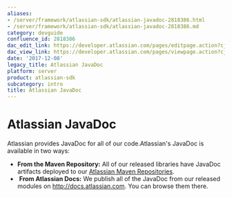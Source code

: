 ```yaml
---
aliases:
- /server/framework/atlassian-sdk/atlassian-javadoc-2818386.html
- /server/framework/atlassian-sdk/atlassian-javadoc-2818386.md
category: devguide
confluence_id: 2818386
dac_edit_link: https://developer.atlassian.com/pages/editpage.action?cjm=wozere&pageId=2818386
dac_view_link: https://developer.atlassian.com/pages/viewpage.action?cjm=wozere&pageId=2818386
date: '2017-12-08'
legacy_title: Atlassian JavaDoc
platform: server
product: atlassian-sdk
subcategory: intro
title: Atlassian JavaDoc
---
```

# Atlassian JavaDoc

Atlassian provides JavaDoc for all of our code.Atlassian's JavaDoc is available in two ways:

-   **From the Maven Repository:** All of our released libraries have JavaDoc artifacts deployed to our [Atlassian Maven Repositories](/server/framework/atlassian-sdk/atlassian-maven-repositories-2818705.html).
-    **From Atlassian Docs:** We publish all of the JavaDoc from our released modules on <a href="http://docs.atlassian.com/" class="external-link">http://docs.atlassian.com</a>. You can browse them there.






















































